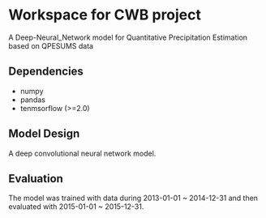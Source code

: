 # Workspace for CWB project
A Deep-Neural_Network model for Quantitative Precipitation Estimation based on QPESUMS data

## Dependencies
- numpy
- pandas
- tenmsorflow (>=2.0)

## Model Design
A deep convolutional neural network model.

## Evaluation
The model was trained with data during 2013-01-01 ~ 2014-12-31 and then evaluated with 2015-01-01 ~ 2015-12-31. 



